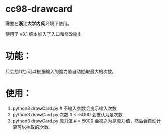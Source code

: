 # cc98-drawcard
需要在**浙江大学内网**环境下使用。

使用了 v3.1 版本加入了入口和修改输出

# 功能：
只会抽11抽
可以根据输入的魔力值自动抽取最大的次数。

# 使用：
1. python3 drawCard.py # 不输入参数会提示输入次数
2. python3 drawCard.py 次数 # <=5000 会被认为是次数
3. python3 drawCard.py 魔力值 # > 5000 会被之为是魔力值，然后会自动计算可以抽取的次数。
